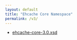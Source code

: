 ```yaml
---
layout: default
title: "Ehcache Core Namespace"
permalink: /v3/
---
```


* [ehcache-core-3.0.xsd](/schema/ehcache-core-3.0.xsd)
